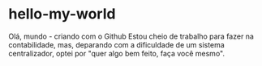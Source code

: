 # hello-my-world
Olá, mundo - criando com o Github
Estou cheio de trabalho para fazer na contabilidade, mas, deparando com a dificuldade de um sistema centralizador, optei por "quer algo bem feito, faça você mesmo".
